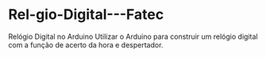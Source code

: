 # Rel-gio-Digital---Fatec
Relógio Digital no Arduino
Utilizar o Arduino para construir um relógio digital com a função de acerto da hora e despertador.
